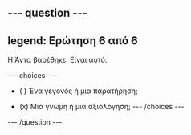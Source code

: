 --- question ---
---
legend: Ερώτηση 6 από 6
---

Η Άντα βαρέθηκε. Είναι αυτό:

--- choices ---
- ( ) Ένα γεγονός ή μια παρατήρηση;

- (x) Μια γνώμη ή μια αξιολόγηση; --- /choices ---

--- /question ---
